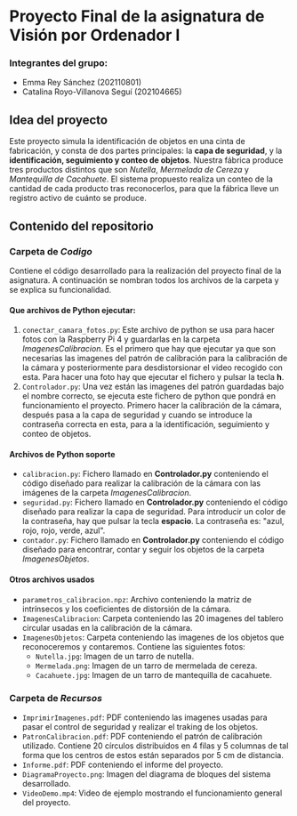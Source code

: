 # Proyecto Final de la asignatura de Visión por Ordenador I
### Integrantes del grupo:
- Emma Rey Sánchez (202110801)
- Catalina Royo-Villanova Seguí (202104665)

## Idea del proyecto
Este proyecto simula la identificación de objetos en una cinta de fabricación, y consta de dos partes principales: la **capa de seguridad**, y la **identificación, seguimiento y conteo de objetos**. Nuestra fábrica produce tres productos distintos que son *Nutella*, *Mermelada de Cereza* y *Mantequilla de Cacahuete*. El sistema propuesto realiza un conteo de la cantidad de cada producto tras reconocerlos, para que la fábrica lleve un registro activo de cuánto se produce.

## Contenido del repositorio
### Carpeta de *Codigo*
Contiene el código desarrollado para la realización del proyecto final de la asignatura. A continuación se nombran todos los archivos de la carpeta y se explica su funcionalidad.
#### Que archivos de Python ejecutar:
1. `conectar_camara_fotos.py`: Este archivo de python se usa para hacer fotos con la Raspberry Pi 4 y guardarlas en la carpeta *ImagenesCalibracion*. Es el primero que hay que ejecutar ya que son necesarias las imagenes del patrón de calibración para la calibración de la cámara y posteriormente para desdistorsionar el video recogido con esta. Para hacer una foto hay que ejecutar el fichero y pulsar la tecla **h**.
2. `Controlador.py`: Una vez están las imagenes del patrón guardadas bajo el nombre correcto, se ejecuta este fichero de python que pondrá en funcionamiento el proyecto. Primero hacer la calibración de la cámara, después pasa a la capa de seguridad y cuando se introduce la contraseña correcta en esta, para a la identificación, seguimiento y conteo de objetos.
#### Archivos de Python soporte
- `calibracion.py`: Fichero llamado en **Controlador.py** conteniendo el código diseñado para realizar la calibración de la cámara con las imágenes de la carpeta *ImagenesCalibracion*.
- `seguridad.py`: Fichero llamado en **Controlador.py** conteniendo el código diseñado para realizar la capa de seguridad. Para introducir un color de la contraseña, hay que pulsar la tecla **espacio**. La contraseña es: "azul, rojo, rojo, verde, azul".
- `contador.py`: Fichero llamado en **Controlador.py** conteniendo el código diseñado para encontrar, contar y seguir los objetos de la carpeta *ImagenesObjetos*.
#### Otros archivos usados
- `parametros_calibracion.npz`: Archivo conteniendo la matriz de intrínsecos y los coeficientes de distorsión de la cámara.
- `ImagenesCalibracion`: Carpeta conteniendo las 20 imagenes del tablero circular usadas en la calibración de la cámara.
- `ImagenesObjetos`: Carpeta conteniendo las imagenes de los objetos que reconoceremos y contaremos. Contiene las siguientes fotos:
  - `Nutella.jpg`: Imagen de un tarro de nutella.
  - `Mermelada.png`: Imagen de un tarro de mermelada de cereza.
  - `Cacahuete.jpg`: Imagen de un tarro de mantequilla de cacahuete.


### Carpeta de *Recursos*
- `ImprimirImagenes.pdf`: PDF conteniendo las imagenes usadas para pasar el control de seguridad y realizar el traking de los objetos.
- `PatronCalibracion.pdf`: PDF conteniendo el patrón de calibración utilizado. Contiene 20 círculos distribuidos en 4 filas y 5 columnas de tal forma que los centros de estos están separados por 5 cm de distancia.
- `Informe.pdf`: PDF conteniendo el informe del proyecto.
- `DiagramaProyecto.png`: Imagen del diagrama de bloques del sistema desarrollado.
- `VideoDemo.mp4`: Video de ejemplo mostrando el funcionamiento general del proyecto.
